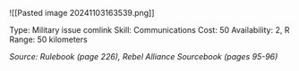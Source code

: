 ![[Pasted image 20241103163539.png]]

Type: Military issue comlink
Skill: Communications
Cost: 50
Availability: 2, R
Range: 50 kilometers

*Source: Rulebook (page 226), Rebel Alliance Sourcebook (pages 95-96)*